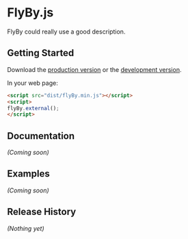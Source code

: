# FlyBy.js

FlyBy could really use a good description.

## Getting Started
Download the [production version][min] or the [development version][max].

[min]: https://raw.github.com/kadajett/flyBy.js/master/dist/flyBy.min.js
[max]: https://raw.github.com/kadajett/flyBy.js/master/dist/flyBy.js

In your web page:

```html
<script src="dist/flyBy.min.js"></script>
<script>
flyBy.external();
</script>
```

## Documentation
_(Coming soon)_

## Examples
_(Coming soon)_

## Release History
_(Nothing yet)_
